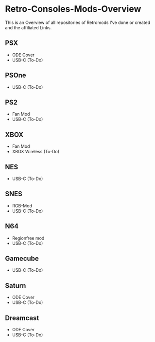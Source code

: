 # Retro-Consoles-Mods-Overview

This is an Overview of all repositories of Retromods I've done or created and the affiliated Links.

## PSX

- ODE Cover
- USB-C (To-Do)

## PSOne

- USB-C (To-Do)

## PS2

- Fan Mod
- USB-C (To-Do)

## XBOX

- Fan Mod
- XBOX Wireless (To-Do)

## NES

- USB-C (To-Do)

## SNES

- RGB-Mod
- USB-C (To-Do)

## N64

- Regionfree mod
- USB-C (To-Do)

## Gamecube

- USB-C (To-Do)

## Saturn

- ODE Cover
- USB-C (To-Do)

## Dreamcast

- ODE Cover
- USB-C (To-Do)
